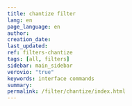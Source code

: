 ```yaml
---
title: chantize filter
lang: en
page_language: en
author:
creation_date:
last_updated:
ref: filters-chantize
tags: [all, filters]
sidebar: main_sidebar
verovio: "true"
keywords: interface commands 
summary: 
permalink: /filter/chantize/index.html
---
```










